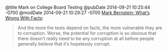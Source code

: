 @title Mark on College Board Testing
@pubDate 2014-09-21 10:25:44 -0700
@modDate 2014-09-21 10:29:27 -0700
<a href="http://www.markbernstein.org/Sep14/WhatsWrongWithFacts.html">Mark Bernstein: What’s Wrong With Facts</a>:

>And the more the tests depend on facts, the more vulnerable they are to corruption. Worse, the potential for corruption is so obvious that there doesn’t really need to be any corruption at all before people generally believe that it’s hopelessly corrupt.
